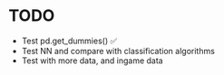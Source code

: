 # TODO
* Test pd.get_dummies() ✅
* Test NN and compare with classification algorithms
* Test with more data, and ingame data